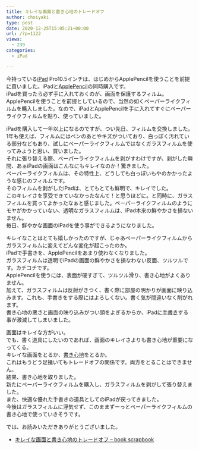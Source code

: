 ```yaml
---
title: キレイな画面と書き心地のトレードオフ
author: choiyaki
type: post
date: 2020-12-25T15:05:21+00:00
url: /?p=1122
views:
  - 239
categories:
  - iPad

---
```

今持っている[iPad][1] Pro10.5インチは、はじめからApplePencilを使うことを前提に買いました。iPadと[ApplePencil][2]の同時購入です。  
iPadを買ったら必ず手に入れておくのが、画面を保護するフィルム。ApplePencilを使うことを前提としているので、当然の如くペーパーライクフィルムを購入しました。なので、iPadとApplePencilを手に入れてすぐにペーパーライクフィルムを貼り、使っていました。

iPadを購入して一年以上になるのですが、つい先日、フィルムを交換しました。1年も使えば、フィルムにはペンのあとやキズがついており、白っぽく汚れている部分などもあり、試しにペーパーライクフィルムではなくガラスフィルムを使ってみようと思い、買いました。  
それに張り替える際、ペーパーライクフィルムを剥がすわけですが、剥がした瞬間、あぁiPadの画面はこんなにもキレイなのか！驚きました。  
ペーパーライクフィルムは、その特性上、どうしても白っぽいもやのかかったような感じのフィルムです。  
そのフィルムを剥がしたiPadは、とてもとても鮮明で、キレイでした。  
このキレイさを享受できていなかったなんて！と思うほどに。と同時に、ガラスフィルムを買ってよかったなぁと感じました。ペーパーライクフィルムのようにモヤがかかっていない、透明なガラスフィルムは、iPad本来の鮮やかさを損ないません。  
毎日、鮮やかな画面のiPadを使う事ができるようになりました。

キレイなことはとても嬉しかったのですが、じゃあペーパーライクフィルムからガラスフィルムに変えてどんな変化が起こったのか。  
iPadで手書きを、ApplePencilをあまり使わなくなりました。  
ガラスフィルムは透明でiPadの画面の鮮やかさを損なわない反面、ツルツルです。カチコチです。  
ApplePencilを使うには、表面が硬すぎて、ツルツル滑り、書き心地がよくありません。  
加えて、ガラスフィルムは反射がきつく、書く際に部屋の明かりが画面に映り込みます。これも、手書きをする際にはよろしくない。書く気が間違いなく削がれます。  
書き心地の悪さと画面の映り込みがつい頭をよぎるからか、iPadに[手書き][3]する事が激減してしまいました。

画面はキレイな方がいい。  
でも、書く道具にしたいのであれば、画面のキレイさよりも書き心地が重要になってくる。  
キレイな画面をとるか、[書き心地][4]をとるか。  
これはもうどう足掻いてもトレードオフの関係です。両方をとることはできません。  
結果、書き心地を取りました。  
新たにペーパーライクフィルムを購入し、ガラスフィルムを剥がして張り替えました。  
また、快適な優れた手書きの道具としてのiPadが戻ってきました。  
今後はガラスフィルムに浮気せず、このままずーっとペーパーライクフィルムの書き心地で使っていきそうです。

では、お読みいただきありがとうございました。

  * [キレイな画面と書き心地のトレードオフ &#8211; book scrapbook][5]

 [1]: https://scrapbox.io/choiyaki-hondana/iPad
 [2]: https://scrapbox.io/choiyaki-hondana/ApplePencil
 [3]: https://scrapbox.io/choiyaki-hondana/%E6%89%8B%E6%9B%B8%E3%81%8D
 [4]: https://scrapbox.io/choiyaki-hondana/%E6%9B%B8%E3%81%8D%E5%BF%83%E5%9C%B0
 [5]: https://scrapbox.io/choiyaki-hondana/%E3%82%AD%E3%83%AC%E3%82%A4%E3%81%AA%E7%94%BB%E9%9D%A2%E3%81%A8%E6%9B%B8%E3%81%8D%E5%BF%83%E5%9C%B0%E3%81%AE%E3%83%88%E3%83%AC%E3%83%BC%E3%83%89%E3%82%AA%E3%83%95